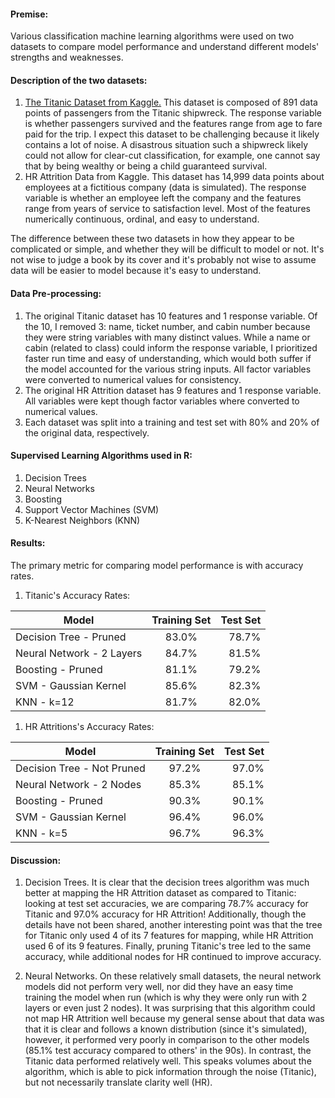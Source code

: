 #### Premise:
Various classification machine learning algorithms were used on two datasets to compare model performance and understand different models' strengths and weaknesses.

#### Description of the two datasets:
1. [The Titanic Dataset from Kaggle.](https://www.kaggle.com/c/titanic/data)
This dataset is composed of 891 data points of passengers from the Titanic shipwreck.
The response variable is whether passengers survived and the features range from age to fare paid for the trip.
I expect this dataset to be challenging because it likely contains a lot of noise.
A disastrous situation such a shipwreck likely could not allow for clear-cut classification, for example,
one cannot say that by being wealthy or being a child guaranteed survival.
1. HR Attrition Data from Kaggle.
This dataset has 14,999 data points about employees at a fictitious company (data is simulated).
The response variable is whether an employee left the company and the features range from years of service to satisfaction level.
Most of the features numerically continuous, ordinal, and easy to understand.

The difference between these two datasets in how they appear to be complicated or simple, and whether
they will be difficult to model or not. It's not wise to judge a book by its cover
and it's probably not wise to assume data will be easier to model because it's easy to understand.

#### Data Pre-processing:
1. The original Titanic dataset has 10 features and 1 response variable. Of the 10, I removed 3:
name, ticket number, and cabin number because they were string variables with many distinct values.
While a name or cabin (related to class) could inform the response variable, I prioritized faster run time and easy
of understanding, which would both suffer if the model accounted for the various string inputs.
All factor variables were converted to numerical values for consistency.
1. The original HR Attrition dataset has 9 features and 1 response variable. All variables were kept though
factor variables where converted to numerical values.
1. Each dataset was split into a training and test set with 80% and 20% of the original data, respectively.

#### Supervised Learning Algorithms used in R:
1. Decision Trees
1. Neural Networks
1. Boosting
1. Support Vector Machines (SVM)
1. K-Nearest Neighbors (KNN)

#### Results:
The primary metric for comparing model performance is with accuracy rates.

1. Titanic's Accuracy Rates:

| Model                     | Training Set | Test Set  |
| ------------------------- |:------------:| ---------:|
| Decision Tree - Pruned    | 83.0%        | 78.7%     |
| Neural Network - 2 Layers | 84.7%        | 81.5%     |
| Boosting - Pruned         | 81.1%        | 79.2%     |
| SVM - Gaussian Kernel     | 85.6%        | 82.3%     |
| KNN - k=12                | 81.7%        | 82.0%     |

1. HR Attritions's Accuracy Rates:

| Model                      | Training Set | Test Set  |
| -------------------------- |:------------:| ---------:|
| Decision Tree - Not Pruned | 97.2%        | 97.0%     |
| Neural Network - 2 Nodes   | 85.3%        | 85.1%     |
| Boosting - Pruned          | 90.3%        | 90.1%     |
| SVM - Gaussian Kernel      | 96.4%        | 96.0%     |
| KNN - k=5                  | 96.7%        | 96.3%     |


#### Discussion:
1. Decision Trees. It is clear that the decision trees algorithm was much better at mapping the 
HR Attrition dataset as compared to Titanic: looking at test set accuracies, we are comparing 78.7%
accuracy for Titanic and 97.0% accuracy for HR Attrition! Additionally, though the details have not been shared,
another interesting point was that the tree for Titanic only used 4 of its 7 features for mapping, while
HR Attrition used 6 of its 9 features. Finally, pruning Titanic's tree led to the same accuracy, while
additional nodes for HR continued to improve accuracy. 

1. Neural Networks. On these relatively small datasets, the neural network models did not perform very well, nor did
they have an easy time training the model when run (which is why they were only run with 2 layers or even just 2 nodes). 
It was surprising that this algorithm could not map HR Attrition well because my general sense
about that data was that it is clear and follows a known distribution (since it's simulated), 
however, it performed very poorly in comparison to the other models (85.1% test accuracy compared to others' in the 90s).
In contrast, the Titanic data performed relatively well. This speaks volumes about the algorithm, which is able to pick 
information through the noise (Titanic), but not necessarily translate clarity well (HR).

